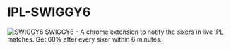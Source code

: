 # IPL-SWIGGY6
![SWIGGY6](assets/swiggy.gif)
SWIGGY6 - A chrome extension to notify the sixers in live IPL matches. Get 60% after every sixer within 6 minutes.
